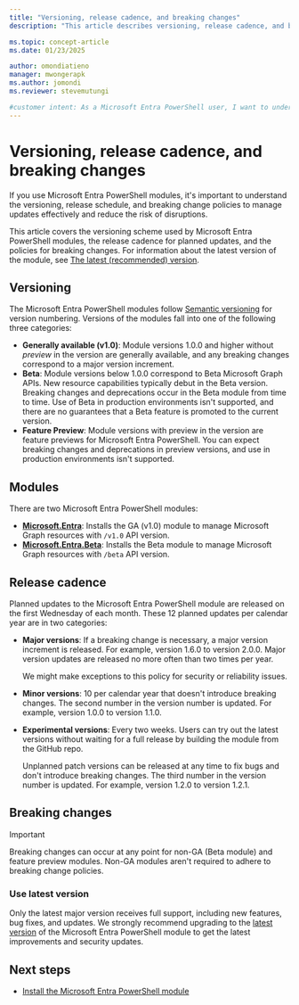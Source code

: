 ```yaml
---
title: "Versioning, release cadence, and breaking changes"
description: "This article describes versioning, release cadence, and breaking change information for the Microsoft Entra PowerShell module."

ms.topic: concept-article
ms.date: 01/23/2025

author: omondiatieno
manager: mwongerapk
ms.author: jomondi
ms.reviewer: stevemutungi

#customer intent: As a Microsoft Entra PowerShell user, I want to understand the versioning, release cadence, and breaking changes policies so that I can plan and manage updates to my production environment effectively and minimize the risk of disruptions caused by breaking changes.
---
```


# Versioning, release cadence, and breaking changes

If you use Microsoft Entra PowerShell modules, it's important to understand the versioning, release schedule, and breaking change policies to manage updates effectively and reduce the risk of disruptions.

This article covers the versioning scheme used by Microsoft Entra PowerShell modules, the release cadence for planned updates, and the policies for breaking changes. For information about the latest version of the module, see [The latest (recommended) version](whats-new-docs.md?pivots=module-version-history#latest-recommended-version).

## Versioning

The Microsoft Entra PowerShell modules follow [Semantic versioning](https://semver.org/) for version numbering. Versions of the  modules fall into one of the following three categories:

- **Generally available (v1.0)**: Module versions 1.0.0 and higher without _preview_ in the version are generally available, and any breaking changes correspond to a major version increment.
- **Beta**: Module versions below 1.0.0 correspond to Beta Microsoft Graph APIs. New resource capabilities typically debut in the Beta version. Breaking changes and deprecations occur in the Beta module from time to time. Use of Beta in production environments isn't supported, and there are no guarantees that a Beta feature is promoted to the current version.
- **Feature Preview**: Module versions with preview in the version are feature previews for Microsoft Entra PowerShell. You can expect breaking changes and deprecations in preview versions, and use in production environments isn't supported.

## Modules

There are two Microsoft Entra PowerShell modules:

- **[Microsoft.Entra](https://www.powershellgallery.com/packages/Microsoft.Entra/)**: Installs the GA (v1.0) module to manage Microsoft Graph resources with `/v1.0` API version.
- **[Microsoft.Entra.Beta](https://www.powershellgallery.com/packages/microsoft.entra.beta/)**: Installs the Beta module to manage Microsoft Graph resources with `/beta` API version.

## Release cadence

Planned updates to the Microsoft Entra PowerShell module are released on the first Wednesday of each month. These
12 planned updates per calendar year are in two categories:

- **Major versions**: If a breaking change is necessary, a major version increment is released. For example, version 1.6.0 to version 2.0.0. Major version updates are released no more often than two times per year.

  We might make exceptions to this policy for security or reliability issues.

- **Minor versions**: 10 per calendar year that doesn't introduce breaking changes. The second number in
  the version number is updated. For example, version 1.0.0 to version 1.1.0.

- **Experimental versions**: Every two weeks. Users can try out the latest versions without waiting for a full release by building the module from the GitHub repo.

  Unplanned patch versions can be released at any time to fix bugs and don't introduce breaking changes. The third number in the version number is updated. For example, version 1.2.0 to version 1.2.1.

## Breaking changes

> [!IMPORTANT]
> Breaking changes can occur at any point for non-GA (Beta module) and feature preview modules. Non-GA
> modules aren't required to adhere to breaking change policies.

### Use latest version

Only the latest major version receives full support, including new features, bug fixes, and updates. We strongly recommend upgrading to the [latest version](https://aka.ms/entra/ps/gallery) of the Microsoft Entra PowerShell module to get the latest improvements and security updates.

## Next steps

- [Install the Microsoft Entra PowerShell module](installation.md)

<!-- link references -->
[whats-new]: whats-new-docs.md
